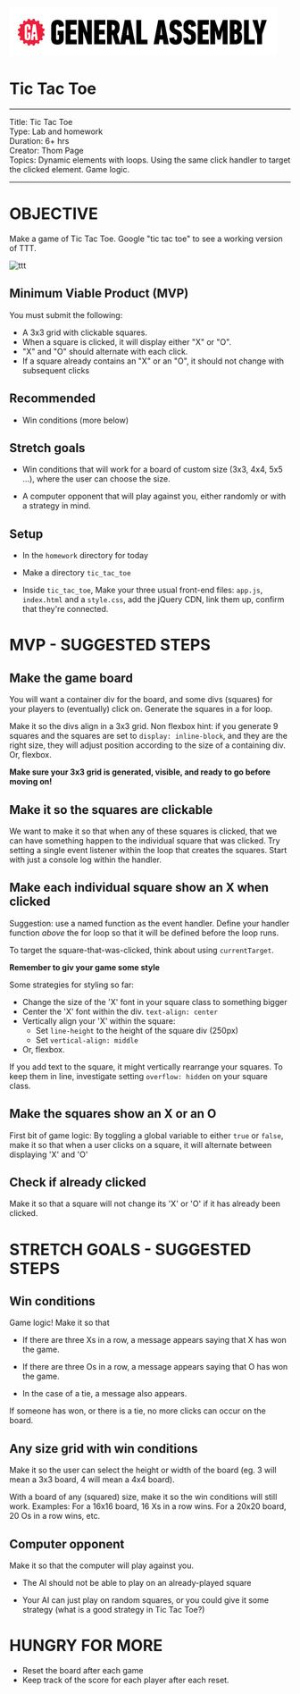 ![](/ga_cog.png)

# Tic Tac Toe

<hr>
Title: Tic Tac Toe<br>
Type: Lab and homework <br>
Duration: 6+ hrs<br>
Creator: Thom Page<br>
Topics: Dynamic elements with loops. Using the same click handler to target the clicked element. Game logic. <br>
<hr>

# OBJECTIVE

Make a game of Tic Tac Toe. Google "tic tac toe" to see a working version of TTT.

![ttt](https://i.imgur.com/LL8gc53.png)

## Minimum Viable Product (MVP)

You must submit the following:

* A 3x3 grid with clickable squares.
* When a square is clicked, it will display either "X" or "O".
* "X" and "O" should alternate with each click.
* If a square already contains an "X" or an "O", it should not change with subsequent clicks

## Recommended

* Win conditions (more below)

## Stretch goals

* Win conditions that will work for a board of custom size (3x3, 4x4, 5x5 ...), where the user can choose the size.

* A computer opponent that will play against you, either randomly or with a strategy in mind. 

## Setup

* In the `homework` directory for today

* Make a directory `tic_tac_toe`

* Inside `tic_tac_toe`, Make your three usual front-end files: `app.js`, `index.html` and a `style.css`, add the jQuery CDN, link them up, confirm that they're connected.


# MVP - SUGGESTED STEPS

## Make the game board

You will want a container div for the board, and some divs (squares) for your players to (eventually) click on. Generate the squares in a for loop.

Make it so the divs align in a 3x3 grid. Non flexbox hint: if you generate 9 squares and the squares are set to `display: inline-block`, and they are the right size, they will adjust position according to the size of a containing div. Or, flexbox.

**Make sure your 3x3 grid is generated, visible, and ready to go before moving on!**

## Make it so the squares are clickable

We want to make it so that when any of these squares is clicked, that we can have something happen to the individual square that was clicked. Try setting a single event listener within the loop that creates the squares. Start with just a console log within the handler.


## Make each individual square show an X when clicked

Suggestion: use a named function as the event handler. Define your handler function _above_ the for loop so that it will be defined before the loop runs.

To target the square-that-was-clicked, think about using `currentTarget`.

**Remember to giv your game some style**

Some strategies for styling so far:

* Change the size of the 'X' font in your square class to something bigger
* Center the 'X' font within the div. `text-align: center`
* Vertically align your 'X' within the square:
	* Set `line-height` to the height of the square div (250px)
	* Set `vertical-align: middle`
* Or, flexbox.

If you add text to the square, it might vertically rearrange your squares. To keep them in line, investigate setting `overflow: hidden` on your square class.


## Make the squares show an X or an O

First bit of game logic: By toggling a global variable to either `true` or `false`, make it so that when a user clicks on a square, it will alternate between displaying 'X' and 'O'

## Check if already clicked

Make it so that a square will not change its 'X' or 'O' if it has already been clicked.

# STRETCH GOALS - SUGGESTED STEPS

## Win conditions

Game logic! Make it so that
 
* If there are three Xs in a row, a message appears saying that X has won the game.
 
* If there are three Os in a row, a message appears saying that O has won the game.

* In the case of a tie, a message also appears.

If someone has won, or there is a tie, no more clicks can occur on the board.


## Any size grid with win conditions

Make it so the user can select the height or width of the board (eg. 3 will mean a 3x3 board, 4 will mean a 4x4 board).

With a board of any (squared) size, make it so the win conditions will still work. Examples: For a 16x16 board, 16 Xs in a row wins. For a 20x20 board, 20 Os in a row wins, etc.


## Computer opponent

Make it so that the computer will play against you.

* The AI should not be able to play on an already-played square

* Your AI can just play on random squares, or you could give it some strategy (what is a good strategy in Tic Tac Toe?)


# HUNGRY FOR MORE

* Reset the board after each game
* Keep track of the score for each player after each reset.

